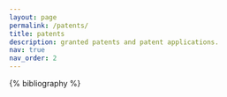 ```yaml
---
layout: page
permalink: /patents/
title: patents
description: granted patents and patent applications.
nav: true
nav_order: 2
---
```


<!-- _pages/patents.md -->
<div class="publications">

{% bibliography %}

</div>
